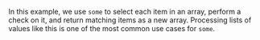 <!-- markdownlint-disable MD041 -->
In this example, we use `some` to select each item in an array,
perform a check on it, and return matching items as a new array.
Processing lists of values like this is one of the most common use
cases for `some`.
